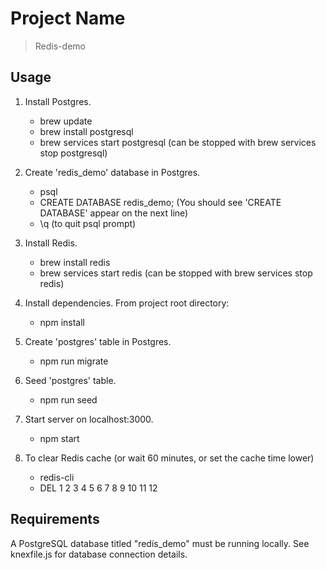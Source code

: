 # Project Name

> Redis-demo

## Usage

1. Install Postgres.
   - brew update
   - brew install postgresql
   - brew services start postgresql (can be stopped with brew services stop postgresql)

2. Create 'redis_demo' database in Postgres.
   - psql
   - CREATE DATABASE redis_demo; (You should see 'CREATE DATABASE' appear on the next line)
   - \q (to quit psql prompt)

2. Install Redis.
   - brew install redis
   - brew services start redis (can be stopped with brew services stop redis)

3. Install dependencies. From project root directory:
   - npm install

4. Create 'postgres' table in Postgres.
   - npm run migrate

5. Seed 'postgres' table.
   - npm run seed

6. Start server on localhost:3000.
   - npm start

7. To clear Redis cache (or wait 60 minutes, or set the cache time lower)
   - redis-cli
   - DEL 1 2 3 4 5 6 7 8 9 10 11 12

## Requirements

A PostgreSQL database titled "redis_demo" must be running locally. See knexfile.js for database connection details.